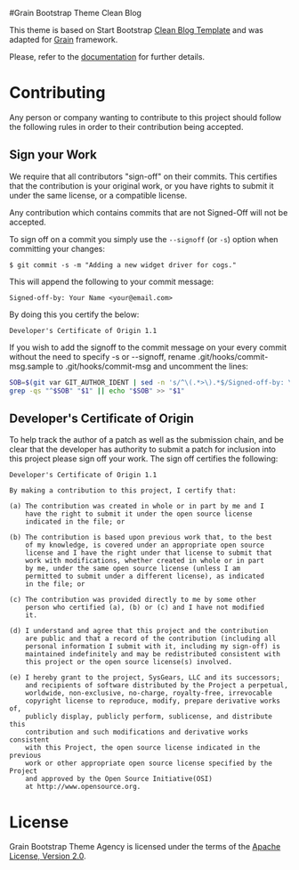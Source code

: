 #Grain Bootstrap Theme Clean Blog

This theme is based on Start Bootstrap [Clean Blog Template] and
was adapted for [Grain] framework.

Please, refer to the [documentation][documentation] for further details.

Contributing
============

Any person or company wanting to contribute to this project should follow
the following rules in order to their contribution being accepted.

Sign your Work
--------------

We require that all contributors "sign-off" on their commits.  This
certifies that the contribution is your original work, or you have rights to
submit it under the same license, or a compatible license.

Any contribution which contains commits that are not Signed-Off will not be
accepted.

To sign off on a commit you simply use the `--signoff` (or `-s`) option when
committing your changes:

    $ git commit -s -m "Adding a new widget driver for cogs."

This will append the following to your commit message:

    Signed-off-by: Your Name <your@email.com>

By doing this you certify the below:

    Developer's Certificate of Origin 1.1

If you wish to add the signoff to the commit message on your every commit
without the need to specify -s or --signoff, rename
.git/hooks/commit-msg.sample to .git/hooks/commit-msg and uncomment the lines:

``` sh
SOB=$(git var GIT_AUTHOR_IDENT | sed -n 's/^\(.*>\).*$/Signed-off-by: \1/p')
grep -qs "^$SOB" "$1" || echo "$SOB" >> "$1"
```

Developer's Certificate of Origin
---------------------------------

To help track the author of a patch as well as the submission chain,
and be clear that the developer has authority to submit a patch for
inclusion into this project please sign off your work.  The sign off
certifies the following:

    Developer's Certificate of Origin 1.1

    By making a contribution to this project, I certify that:

    (a) The contribution was created in whole or in part by me and I
        have the right to submit it under the open source license
        indicated in the file; or

    (b) The contribution is based upon previous work that, to the best
        of my knowledge, is covered under an appropriate open source
        license and I have the right under that license to submit that
        work with modifications, whether created in whole or in part
        by me, under the same open source license (unless I am
        permitted to submit under a different license), as indicated
        in the file; or

    (c) The contribution was provided directly to me by some other
        person who certified (a), (b) or (c) and I have not modified
        it.

    (d) I understand and agree that this project and the contribution
        are public and that a record of the contribution (including all
        personal information I submit with it, including my sign-off) is
        maintained indefinitely and may be redistributed consistent with
        this project or the open source license(s) involved.

    (e) I hereby grant to the project, SysGears, LLC and its successors; 
        and recipients of software distributed by the Project a perpetual,
        worldwide, non-exclusive, no-charge, royalty-free, irrevocable
        copyright license to reproduce, modify, prepare derivative works of,
        publicly display, publicly perform, sublicense, and distribute this
        contribution and such modifications and derivative works consistent
        with this Project, the open source license indicated in the previous
        work or other appropriate open source license specified by the Project
        and approved by the Open Source Initiative(OSI)
        at http://www.opensource.org.

License
=======

Grain Bootstrap Theme Agency is licensed under the terms of the
[Apache License, Version 2.0][Apache License, Version 2.0].

[Grain]: http://sysgears.com/grain/

[Apache License, Version 2.0]: http://www.apache.org/licenses/LICENSE-2.0.html
[Developer Certificate of Origin]: https://raw.github.com/sysgears/grain/master/DCO
[Clean Blog Template]: http://startbootstrap.com/template-overviews/clean-blog/
[documentation]: http://sysgears.com/grain/docs/latest/